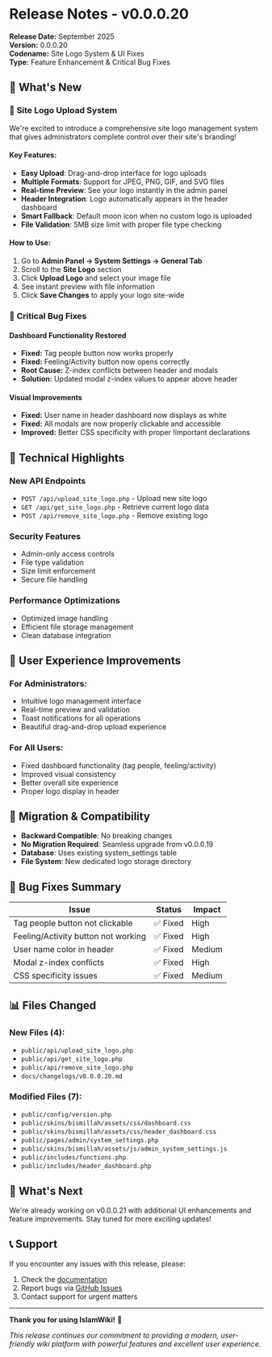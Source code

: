 # Release Notes - v0.0.0.20

**Release Date:** September 2025  
**Version:** 0.0.0.20  
**Codename:** Site Logo System & UI Fixes  
**Type:** Feature Enhancement & Critical Bug Fixes

## 🎉 **What's New**

### 🎨 **Site Logo Upload System**
We're excited to introduce a comprehensive site logo management system that gives administrators complete control over their site's branding!

#### **Key Features:**
- **Easy Upload**: Drag-and-drop interface for logo uploads
- **Multiple Formats**: Support for JPEG, PNG, GIF, and SVG files
- **Real-time Preview**: See your logo instantly in the admin panel
- **Header Integration**: Logo automatically appears in the header dashboard
- **Smart Fallback**: Default moon icon when no custom logo is uploaded
- **File Validation**: 5MB size limit with proper file type checking

#### **How to Use:**
1. Go to **Admin Panel → System Settings → General Tab**
2. Scroll to the **Site Logo** section
3. Click **Upload Logo** and select your image file
4. See instant preview with file information
5. Click **Save Changes** to apply your logo site-wide

### 🔧 **Critical Bug Fixes**

#### **Dashboard Functionality Restored**
- **Fixed:** Tag people button now works properly
- **Fixed:** Feeling/Activity button now opens correctly
- **Root Cause:** Z-index conflicts between header and modals
- **Solution:** Updated modal z-index values to appear above header

#### **Visual Improvements**
- **Fixed:** User name in header dashboard now displays as white
- **Fixed:** All modals are now properly clickable and accessible
- **Improved:** Better CSS specificity with proper !important declarations

## 🚀 **Technical Highlights**

### **New API Endpoints**
- `POST /api/upload_site_logo.php` - Upload new site logo
- `GET /api/get_site_logo.php` - Retrieve current logo data  
- `POST /api/remove_site_logo.php` - Remove existing logo

### **Security Features**
- Admin-only access controls
- File type validation
- Size limit enforcement
- Secure file handling

### **Performance Optimizations**
- Optimized image handling
- Efficient file storage management
- Clean database integration

## 📱 **User Experience Improvements**

### **For Administrators:**
- Intuitive logo management interface
- Real-time preview and validation
- Toast notifications for all operations
- Beautiful drag-and-drop upload experience

### **For All Users:**
- Fixed dashboard functionality (tag people, feeling/activity)
- Improved visual consistency
- Better overall site experience
- Proper logo display in header

## 🔄 **Migration & Compatibility**

- **Backward Compatible**: No breaking changes
- **No Migration Required**: Seamless upgrade from v0.0.0.19
- **Database**: Uses existing system_settings table
- **File System**: New dedicated logo storage directory

## 🐛 **Bug Fixes Summary**

| Issue | Status | Impact |
|-------|--------|---------|
| Tag people button not clickable | ✅ Fixed | High |
| Feeling/Activity button not working | ✅ Fixed | High |
| User name color in header | ✅ Fixed | Medium |
| Modal z-index conflicts | ✅ Fixed | High |
| CSS specificity issues | ✅ Fixed | Medium |

## 📊 **Files Changed**

### **New Files (4):**
- `public/api/upload_site_logo.php`
- `public/api/get_site_logo.php`
- `public/api/remove_site_logo.php`
- `docs/changelogs/v0.0.0.20.md`

### **Modified Files (7):**
- `public/config/version.php`
- `public/skins/bismillah/assets/css/dashboard.css`
- `public/skins/bismillah/assets/css/header_dashboard.css`
- `public/pages/admin/system_settings.php`
- `public/skins/bismillah/assets/js/admin_system_settings.js`
- `public/includes/functions.php`
- `public/includes/header_dashboard.php`

## 🎯 **What's Next**

We're already working on v0.0.0.21 with additional UI enhancements and feature improvements. Stay tuned for more exciting updates!

## 📞 **Support**

If you encounter any issues with this release, please:
1. Check the [documentation](https://github.com/drkhalidabdullah/islamwiki/docs)
2. Report bugs via [GitHub Issues](https://github.com/drkhalidabdullah/islamwiki/issues)
3. Contact support for urgent matters

---

**Thank you for using IslamWiki!** 🕌

*This release continues our commitment to providing a modern, user-friendly wiki platform with powerful features and excellent user experience.*
